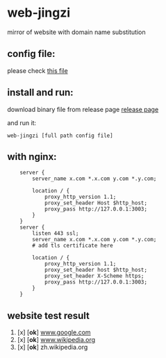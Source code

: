 # web-jingzi

mirror of website with domain name substitution

## config file:

please check [this file](config.toml)

## install and run:

download binary file from release page [release page](https://github.com/vincascm/web-jingzi/releases)

and run it:

```shell
web-jingzi [full path config file]
```

## with nginx:

```nginx
    server {
        server_name x.com *.x.com y.com *.y.com;

        location / { 
            proxy_http_version 1.1;
            proxy_set_header Host $http_host;
            proxy_pass http://127.0.0.1:3003;
        }
    }
    server {
        listen 443 ssl;
        server_name x.com *.x.com y.com *.y.com;
		# add tls certificate here

        location / { 
            proxy_http_version 1.1;
            proxy_set_header host $http_host;
            proxy_set_header X-Scheme https;
            proxy_pass http://127.0.0.1:3003;
        }
    }
```

## website test result

1. [x] [**ok**] www.google.com
1. [x] [**ok**] www.wikipedia.org
1. [x] [**ok**] zh.wikipedia.org
